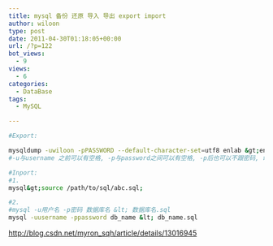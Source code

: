 ```yaml
---
title: mysql 备份 还原 导入 导出 export import
author: wiloon
type: post
date: 2011-04-30T01:18:05+00:00
url: /?p=122
bot_views:
  - 9
views:
  - 6
categories:
  - DataBase
tags:
  - MySQL

---
```

```bash
#Export:

mysqldump -uwiloon -pPASSWORD --default-character-set=utf8 enlab &gt;enlab.sql
#-u与username 之前可以有空格, -p与password之间可以有空格, -p后也可以不跟密码, 命令执行后会提示输入密码.

#Inport:
#1.
mysql&gt;source /path/to/sql/abc.sql;

#2.
#mysql -u用户名 -p密码 数据库名 &lt; 数据库名.sql
mysql -uusername -ppassword db_name &lt; db_name.sql
```

http://blog.csdn.net/myron_sqh/article/details/13016945